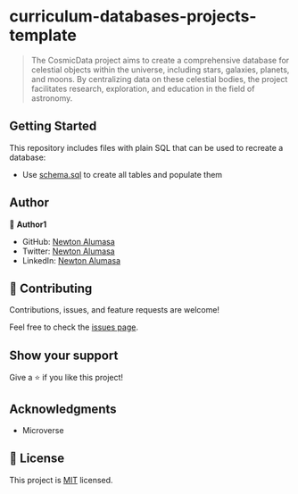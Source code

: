 # curriculum-databases-projects-template

> The CosmicData project aims to create a comprehensive database for celestial objects within the universe, including stars, galaxies, planets, and moons. By centralizing data on these celestial bodies, the project facilitates research, exploration, and education in the field of astronomy.


## Getting Started

This repository includes files with plain SQL that can be used to recreate a database:

- Use [schema.sql](./universe.sql) to create all tables and populate them

## Author

👤 **Author1**

- GitHub: [Newton Alumasa](https://github.com/altontonn)
- Twitter: [Newton Alumasa](https://twitter.com/AlumasaNewton)
- LinkedIn: [Newton Alumasa](https://www.linkedin.com/in/newton-alumasa/)

## 🤝 Contributing

Contributions, issues, and feature requests are welcome!

Feel free to check the [issues page](https://github.com/altontonn/celestial-bodies/issues).

## Show your support

Give a ⭐️ if you like this project!

## Acknowledgments

- Microverse

## 📝 License

This project is [MIT](https://github.com/altontonn/clinic-database/blob/dev/LICENSE) licensed.
